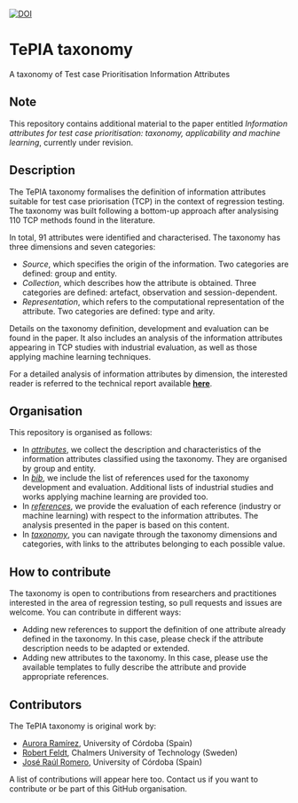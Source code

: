 [![DOI](https://zenodo.org/badge/321306840.svg)](https://zenodo.org/badge/latestdoi/321306840)

# TePIA taxonomy
A taxonomy of Test case Prioritisation Information Attributes

## Note

This repository contains additional material to the paper entitled *Information attributes for test case prioritisation: taxonomy, applicability and machine learning*, currently under revision.

## Description

The TePIA taxonomy formalises the definition of information attributes suitable for test case priorisation (TCP) in the context of regression testing. The taxonomy was built following a bottom-up approach after analysising 110 TCP methods found in the literature. 

In total, 91 attributes were identified and characterised. The taxonomy has three dimensions and seven categories:

* *Source*, which specifies the origin of the information. Two categories are defined: group and entity.
* *Collection*, which describes how the attribute is obtained. Three categories are defined: artefact, observation and session-dependent.
* *Representation*, which refers to the computational representation of the attribute. Two categories are defined: type and arity.

Details on the taxonomy definition, development and evaluation can be found in the paper. It also includes an analysis of the information attributes appearing in TCP studies with industrial evaluation, as well as those applying machine learning techniques.  

For a detailed analysis of information attributes by dimension, the interested reader is referred to the technical report available [**here**](docs/tepia-taxonomy-tr.pdf).

## Organisation

This repository is organised as follows:

* In [*attributes*](attributes/README.md), we collect the description and characteristics of the information attributes classified using the taxonomy. They are organised by group and entity.
* In [*bib*](bib/README.md), we include the list of references used for the taxonomy development and evaluation. Additional lists of industrial studies and works applying machine learning are provided too.
* In [*references*](references/README.md), we provide the evaluation of each reference (industry or machine learning) with respect to the information attributes. The analysis presented in the paper is based on this content.
* In [*taxonomy*](taxonomy/README.md), you can navigate through the taxonomy dimensions and categories, with links to the attributes belonging to each possible value.

## How to contribute

The taxonomy is open to contributions from researchers and practitiones interested in the area of regression testing, so pull requests and issues are welcome. You can contribute in different ways:

* Adding new references to support the definition of one attribute already defined in the taxonomy. In this case, please check if the attribute description needs to be adapted or extended. 
* Adding new attributes to the taxonomy. In this case, please use the available templates to fully describe the attribute and provide appropriate references.

## Contributors

The TePIA taxonomy is original work by:

* [Aurora Ramírez](https://github.com/aurorarq), University of Córdoba (Spain)
* [Robert Feldt](https://github.com/robertfeldt), Chalmers University of Technology (Sweden)
* [José Raúl Romero](https://github.com/jrromero), University of Córdoba (Spain)

A list of contributions will appear here too. Contact us if you want to contribute or be part of this GitHub organisation.
